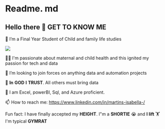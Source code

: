 # Readme. md

## Hello there 👋 **GET** **TO** **KNOW** **ME** 
🔭 I’m a Final Year Student of Child and family life studies

![](https://github.com/bellaTHEanalyst/ABOUT-ME/blob/main/About%20me%20.jpg)


👩‍👦 I'm passionate about maternal and child health and this ignited my passion for tech and data

👯 I’m looking to join forces on anything data and automation projects

🙇 **In** **GOD** **I** **TRUST**. All others must bring data

🌱  I am Excel, powerBI, Sql, and Azure proficient.

📫 How to reach me:  https://www.linkedin.com/in/martins-isabella-/

Fun fact: I have finally accepted my **HEIGHT**. I"m a **SHORTIE** 😭 and **I lift** 🏋I'm typical **GYMRAT**
